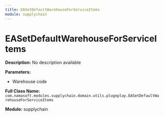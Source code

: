 ```yaml
---
title: EASetDefaultWarehouseForServiceItems
module: supplychain
---
```


# EASetDefaultWarehouseForServiceItems

**Description:** No description available

**Parameters:**
- Warehouse code

**Full Class Name:** `com.namasoft.modules.supplychain.domain.utils.plugnplay.EASetDefaultWarehouseForServiceItems`

**Module:** supplychain

